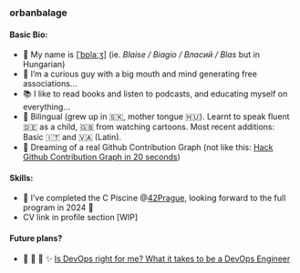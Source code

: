 ### orbanbalage

#### Basic Bio:
- 👋 My name is [[ˈbɒlaːʒ]](http://ipa-reader.xyz/?text=%5B%CB%88b%C9%92la%CB%90%CA%92%5D&voice=) (ie. _Blaise / Biagio / Власий / Blas_ but in Hungarian)
- 👀 I’m a curious guy with a big mouth and mind generating free associations...
- 📚 I like to read books and listen to podcasts, and educating myself on everything...
- 🏡 Bilingual (grew up in 🇸🇰, mother tongue 🇭🇺). Learnt to speak fluent 🇩🇪 as a child, 🇬🇧 from watching cartoons. Most recent additions: Basic 🇮🇹 and 🇻🇦 (Latin).
- 🤖 Dreaming of a real Github Contribution Graph (not like this: [Hack Github Contribution Graph in 20 seconds](https://www.youtube.com/watch?v=2q--gA97caM))

#### Skills:
- 🌱 I’ve completed the C Piscine @[42Prague](https://www.42prague.com/), looking forward to the full program in 2024 🥳
- CV link in profile section [WIP]


#### Future plans?
- 🎱 🎲 🔮 ✨ [Is DevOps right for me? What it takes to be a DevOps Engineer](https://www.youtube.com/watch?v=Ms_jTcERvMY)

<!---
orbanbalage/orbanbalage is a ✨ special ✨ repository because its `README.md` (this file) appears on your GitHub profile.
You can click the Preview link to take a look at your changes.
--->
